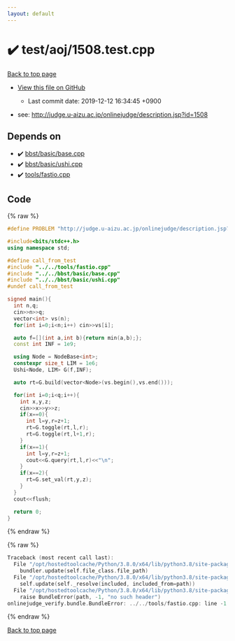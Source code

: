 ```yaml
---
layout: default
---
```


<!-- mathjax config similar to math.stackexchange -->
<script type="text/javascript" async
  src="https://cdnjs.cloudflare.com/ajax/libs/mathjax/2.7.5/MathJax.js?config=TeX-MML-AM_CHTML">
</script>
<script type="text/x-mathjax-config">
  MathJax.Hub.Config({
    TeX: { equationNumbers: { autoNumber: "AMS" }},
    tex2jax: {
      inlineMath: [ ['$','$'] ],
      processEscapes: true
    },
    "HTML-CSS": { matchFontHeight: false },
    displayAlign: "left",
    displayIndent: "2em"
  });
</script>

<script type="text/javascript" src="https://cdnjs.cloudflare.com/ajax/libs/jquery/3.4.1/jquery.min.js"></script>
<script src="https://cdn.jsdelivr.net/npm/jquery-balloon-js@1.1.2/jquery.balloon.min.js" integrity="sha256-ZEYs9VrgAeNuPvs15E39OsyOJaIkXEEt10fzxJ20+2I=" crossorigin="anonymous"></script>
<script type="text/javascript" src="../../../assets/js/copy-button.js"></script>
<link rel="stylesheet" href="../../../assets/css/copy-button.css" />


# :heavy_check_mark: test/aoj/1508.test.cpp

<a href="../../../index.html">Back to top page</a>

* <a href="{{ site.github.repository_url }}/blob/master/test/aoj/1508.test.cpp">View this file on GitHub</a>
    - Last commit date: 2019-12-12 16:34:45 +0900


* see: <a href="http://judge.u-aizu.ac.jp/onlinejudge/description.jsp?id=1508">http://judge.u-aizu.ac.jp/onlinejudge/description.jsp?id=1508</a>


## Depends on

* :heavy_check_mark: <a href="../../../library/bbst/basic/base.cpp.html">bbst/basic/base.cpp</a>
* :heavy_check_mark: <a href="../../../library/bbst/basic/ushi.cpp.html">bbst/basic/ushi.cpp</a>
* :heavy_check_mark: <a href="../../../library/tools/fastio.cpp.html">tools/fastio.cpp</a>


## Code

<a id="unbundled"></a>
{% raw %}
```cpp
#define PROBLEM "http://judge.u-aizu.ac.jp/onlinejudge/description.jsp?id=1508"

#include<bits/stdc++.h>
using namespace std;

#define call_from_test
#include "../../tools/fastio.cpp"
#include "../../bbst/basic/base.cpp"
#include "../../bbst/basic/ushi.cpp"
#undef call_from_test

signed main(){
  int n,q;
  cin>>n>>q;
  vector<int> vs(n);
  for(int i=0;i<n;i++) cin>>vs[i];

  auto f=[](int a,int b){return min(a,b);};
  const int INF = 1e9;

  using Node = NodeBase<int>;
  constexpr size_t LIM = 1e6;
  Ushi<Node, LIM> G(f,INF);

  auto rt=G.build(vector<Node>(vs.begin(),vs.end()));

  for(int i=0;i<q;i++){
    int x,y,z;
    cin>>x>>y>>z;
    if(x==0){
      int l=y,r=z+1;
      rt=G.toggle(rt,l,r);
      rt=G.toggle(rt,l+1,r);
    }
    if(x==1){
      int l=y,r=z+1;
      cout<<G.query(rt,l,r)<<"\n";
    }
    if(x==2){
      rt=G.set_val(rt,y,z);
    }
  }
  cout<<flush;

  return 0;
}

```
{% endraw %}

<a id="bundled"></a>
{% raw %}
```cpp
Traceback (most recent call last):
  File "/opt/hostedtoolcache/Python/3.8.0/x64/lib/python3.8/site-packages/onlinejudge_verify/docs.py", line 339, in write_contents
    bundler.update(self.file_class.file_path)
  File "/opt/hostedtoolcache/Python/3.8.0/x64/lib/python3.8/site-packages/onlinejudge_verify/bundle.py", line 150, in update
    self.update(self._resolve(included, included_from=path))
  File "/opt/hostedtoolcache/Python/3.8.0/x64/lib/python3.8/site-packages/onlinejudge_verify/bundle.py", line 52, in _resolve
    raise BundleError(path, -1, "no such header")
onlinejudge_verify.bundle.BundleError: ../../tools/fastio.cpp: line -1: no such header

```
{% endraw %}

<a href="../../../index.html">Back to top page</a>

